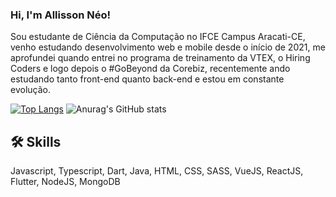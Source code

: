 
### Hi, I'm Allisson Néo!
Sou estudante de Ciência da Computação no IFCE Campus Aracati-CE, venho estudando desenvolvimento web e mobile desde o início de 2021, me aprofundei quando entrei no programa de treinamento da VTEX, o Hiring Coders e logo depois o #GoBeyond da Corebiz, recentemente ando estudando tanto front-end quanto back-end e estou em constante evolução.

[![Top Langs](https://github-readme-stats.vercel.app/api/top-langs/?username=allissonneo&layout=compact&theme=midnight-purple)](https://github.com/allissonneo/github-readme-stats) 
![Anurag's GitHub stats](https://github-readme-stats.vercel.app/api?username=allissonneo&show_icons=true&theme=midnight-purple)



## 🛠 Skills
Javascript, Typescript, Dart, Java, HTML, CSS, SASS, VueJS, ReactJS, Flutter, NodeJS, MongoDB

  
